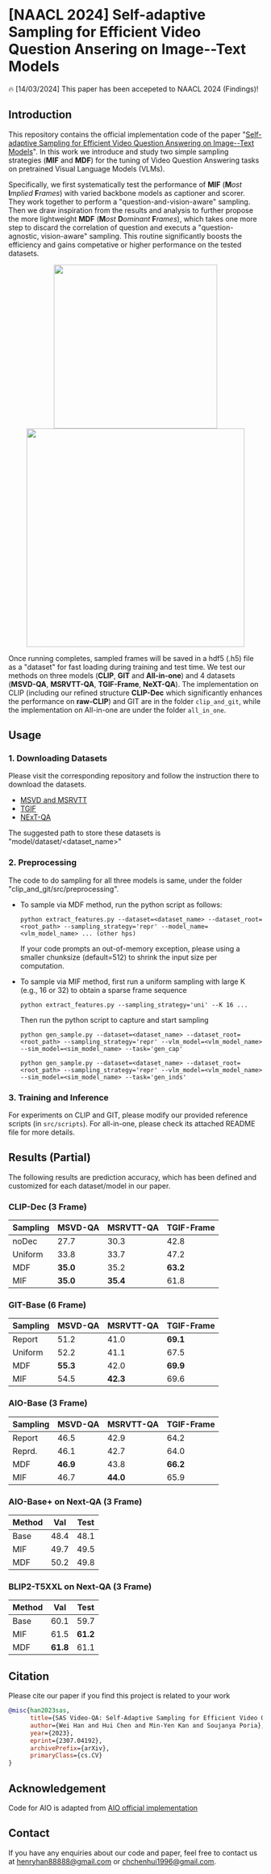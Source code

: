 # [NAACL 2024] Self-adaptive Sampling for Efficient Video Question Ansering on Image--Text Models

🔥 [14/03/2024] This paper has been accepeted to NAACL 2024 (Findings)!

## Introduction
This repository contains the official implementation code of the paper "[Self-adaptive Sampling for Efficient Video Question Answering on Image--Text Models](https://arxiv.org/pdf/2307.04192.pdf)". 
In this work we introduce and study two simple sampling strategies (__MIF__ and __MDF__) for the tuning of Video Question Answering tasks on pretrained Visual Language Models (VLMs).

Specifically, we first systematically test the performance of __MIF__ (**M**_ost_ **I**_mplied_ **F**_rames_) with varied backbone models as captioner and scorer. They work together to perform a "question-and-vision-aware" sampling.
Then we draw inspiration from the results and analysis to further propose the more lightweight __MDF__ (**M**_ost_ **D**_ominant_ **F**_rames_), which takes one more step to discard the correlation of question and executs a "question-agnostic, vision-aware" sampling. This routine significantly boosts the efficiency and gains competative or higher performance on the tested datasets.

<p align="center">
    <image src="assets/MDF.png" width="324"> 
    <image src="assets/MIF.png" width="432">
</p>

Once running completes, sampled frames will be saved in a hdf5 (.h5) file as a "dataset" for fast loading during training and test time.
We test our methods on three models (__CLIP__, __GIT__ and __All-in-one__) and 4 datasets (**MSVD-QA**, **MSRVTT-QA**, **TGIF-Frame**, **NeXT-QA**).
The implementation on CLIP (including our refined structure **CLIP-Dec** which significantly enhances the performance on **raw-CLIP**) and GIT are in the folder `clip_and_git`, while the implementation on All-in-one are under the folder `all_in_one`.

## Usage
### 1. Downloading Datasets
Please visit the corresponding repository and follow the instruction there to download the datasets.
- [MSVD and MSRVTT](https://github.com/xudejing/video-question-answering)
- [TGIF](https://github.com/YunseokJANG/tgif-qa)
- [NExT-QA](https://github.com/doc-doc/NExT-QA)

The suggested path to store these datasets is "model/dataset/<dataset_name>" 

### 2. Preprocessing
The code to do sampling for all three models is same, under the folder "clip_and_git/src/preprocessing". 

* To sample via MDF method, run the python script as follows:
    ```
    python extract_features.py --dataset=<dataset_name> --dataset_root=<root_path> --sampling_strategy='repr' --model_name=<vlm_model_name> ... (other hps)
    ```
    If your code prompts an out-of-memory exception, please using a smaller chunksize (default=512) to shrink the input size per computation.

* To sample via MIF method, first run a uniform sampling with large K (e.g., 16 or 32) to obtain a sparse frame sequence

    ```
    python extract_features.py --sampling_strategy='uni' --K 16 ...
    ```
    Then run the python script to capture and start sampling
    ```
    python gen_sample.py --dataset=<dataset_name> --dataset_root=<root_path> --sampling_strategy='repr' --vlm_model=<vlm_model_name> --sim_model=<sim_model_name> --task='gen_cap'

    python gen_sample.py --dataset=<dataset_name> --dataset_root=<root_path> --sampling_strategy='repr' --vlm_model=<vlm_model_name> --sim_model=<sim_model_name> --task='gen_inds'
    ```

### 3. Training and Inference
For experiments on CLIP and GIT, please modify our provided reference scripts (in `src/scripts`). For all-in-one, please check its attached README file for more details.

## Results (Partial)
The following results are prediction accuracy, which has been defined and customized for each dataset/model in our paper.

### CLIP-Dec (3 Frame)
|Sampling|MSVD-QA|MSRVTT-QA|TGIF-Frame|
|---|---|---|---|
|noDec|27.7|30.3|42.8|
|Uniform|33.8|33.7|47.2|
|MDF|__35.0__|35.2|__63.2__|
|MIF|__35.0__|__35.4__|61.8|

### GIT-Base (6 Frame)
|Sampling|MSVD-QA|MSRVTT-QA|TGIF-Frame|
|---|---|---|---|
|Report|51.2|41.0|__69.1__|
|Uniform|52.2|41.1|67.5|
|MDF|__55.3__|42.0|__69.9__|
|MIF|54.5|__42.3__|69.6|

### AIO-Base (3 Frame)
|Sampling|MSVD-QA|MSRVTT-QA|TGIF-Frame|
|---|---|---|---|
|Report|46.5|42.9|64.2|
|Reprd.|46.1|42.7|64.0|
|MDF|__46.9__|43.8|__66.2__|
|MIF|46.7|__44.0__|65.9|

### AIO-Base+ on Next-QA (3 Frame)
|Method|Val|Test|
|---|---|---|
|Base|48.4|48.1|
|MIF|49.7|49.5|
|MDF|50.2|49.8|

### BLIP2-T5XXL on Next-QA (3 Frame)
|Method|Val|Test|
|---|---|---|
|Base|60.1|59.7|
|MIF|61.5|__61.2__|
|MDF|__61.8__|61.1|

## Citation
Please cite our paper if you find this project is related to your work
```bibtex
@misc{han2023sas,
      title={SAS Video-QA: Self-Adaptive Sampling for Efficient Video Question-Answering}, 
      author={Wei Han and Hui Chen and Min-Yen Kan and Soujanya Poria},
      year={2023},
      eprint={2307.04192},
      archivePrefix={arXiv},
      primaryClass={cs.CV}
}
```
## Acknowledgement
Code for AIO is adapted from [AIO official implementation](https://github.com/showlab/all-in-one)

## Contact
If you have any enquiries about our code and paper, feel free to contact us at henryhan88888@gmail.com or chchenhui1996@gmail.com.
